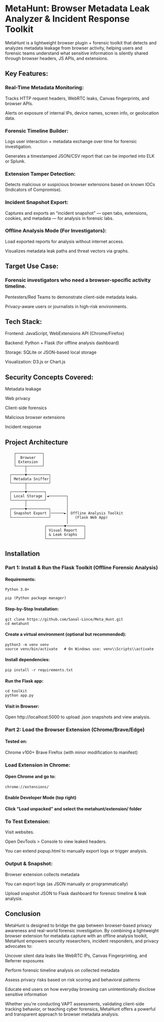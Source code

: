# MetaHunt: Browser Metadata Leak Analyzer & Incident Response Toolkit

MetaHunt is a lightweight browser plugin + forensic toolkit that detects and analyzes metadata leakage from browser activity, helping users and forensic teams understand what sensitive information is silently shared through browser headers, JS APIs, and extensions.

## Key Features:

### Real-Time Metadata Monitoring:

  Tracks HTTP request headers, WebRTC leaks, Canvas fingerprints, and browser APIs.

  Alerts on exposure of internal IPs, device names, screen info, or geolocation data.

### Forensic Timeline Builder:

  Logs user interaction + metadata exchange over time for forensic investigation.

  Generates a timestamped JSON/CSV report that can be imported into ELK or Splunk.

### Extension Tamper Detection:

  Detects malicious or suspicious browser extensions based on known IOCs (Indicators of Compromise).

### Incident Snapshot Export:

  Captures and exports an “incident snapshot” — open tabs, extensions, cookies, and metadata — for analysis in forensic labs.

### Offline Analysis Mode (For Investigators):

  Load exported reports for analysis without internet access.

  Visualizes metadata leak paths and threat vectors via graphs.

## Target Use Case:

### Forensic investigators who need a browser-specific activity timeline.

Pentesters/Red Teams to demonstrate client-side metadata leaks.

Privacy-aware users or journalists in high-risk environments.


## Tech Stack:

Frontend: JavaScript, WebExtensions API (Chrome/Firefox)

Backend: Python + Flask (for offline analysis dashboard)

Storage: SQLite or JSON-based local storage

Visualization: D3.js or Chart.js

## Security Concepts Covered:

Metadata leakage

Web privacy

Client-side forensics

Malicious browser extensions

Incident response


## Project Architecture

        ┌────────────┐
        │  Browser   │
        │ Extension  │
        └────┬───────┘
             │
      ┌──────▼──────────┐
      │ Metadata Sniffer│
      └──────┬──────────┘
             │
      ┌──────▼────────┐
      │ Local Storage │◄────────┐
      └──────┬────────┘         │
             │                  │
      ┌──────▼──────────┐       │
      │ Snapshot Export │──────►│ Offline Analysis Toolkit
      └─────────────────┘       │   (Flask Web App)
                                │
                      ┌────────▼────────┐
                      │ Visual Report   │
                      │ & Leak Graphs   │
                      └─────────────────┘
##   Installation
###  Part 1: Install & Run the Flask Toolkit (Offline Forensic Analysis)

#### Requirements:

    Python 3.8+

    pip (Python package manager)
#### Step-by-Step Installation:
    git clone https://github.com/Sanal-Lince/Meta_Hunt.git
    cd metahunt
#### Create a virtual environment (optional but recommended):
    python3 -m venv venv
    source venv/bin/activate   # On Windows use: venv\\Scripts\\activate
#### Install dependencies:
    pip install -r requirements.txt
#### Run the Flask app:
    cd toolkit
    python app.py
#### Visit in Browser:
Open http://localhost:5000 to upload .json snapshots and view analysis.

###  Part 2: Load the Browser Extension (Chrome/Brave/Edge)

#### Tested on:

Chrome v100+
Brave
Firefox (with minor modification to manifest)

###  Load Extension in Chrome:

#### Open Chrome and go to:
    chrome://extensions/
#### Enable Developer Mode (top right)
#### Click “Load unpacked” and select the metahunt/extension/ folder

### To Test Extension:

Visit websites.

Open DevTools > Console to view leaked headers.

You can extend popup.html to manually export logs or trigger analysis.

### Output & Snapshot:

Browser extension collects metadata

You can export logs (as JSON manually or programmatically)

Upload snapshot JSON to Flask dashboard for forensic timeline & leak analysis.

## Conclusion
MetaHunt is designed to bridge the gap between browser-based privacy awareness and real-world forensic investigation. By combining a lightweight browser extension for metadata capture with an offline analysis toolkit, MetaHunt empowers security researchers, incident responders, and privacy advocates to:

  Uncover silent data leaks like WebRTC IPs, Canvas Fingerprinting, and Referrer exposures

  Perform forensic timeline analysis on collected metadata

  Assess privacy risks based on risk scoring and behavioral patterns

  Educate end users on how everyday browsing can unintentionally disclose sensitive information

Whether you're conducting VAPT assessments, validating client-side tracking behavior, or teaching cyber forensics, MetaHunt offers a powerful and transparent approach to browser metadata analysis.
